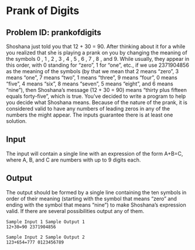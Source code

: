# Prank of Digits

## Problem ID: prankofdigits

Shoshana just told you that 12 + 30 = 90. After thinking about it for a while you realized that she is playing a prank
on you by changing the meaning of the symbols 0 , 1 , 2 , 3 , 4 , 5 , 6 , 7 , 8 , and 9.
While usually, they appear in this order, with 0 standing for “zero”, 1 for “one”, etc., if we use 2371904856 as the
meaning of the symbols (by that we mean that 2 means “zero”, 3 means “one”, 7 means “two”, 1 means “three”, 9
means “four”, 0 means “five”, 4 means “six”, 8 means “seven”, 5 means “eight”, and 6 means “nine”), then Shoshana’s
message (12 + 30 = 90) means “thirty plus fifteen equals forty-five”, which is true.
You’ve decided to write a program to help you decide what Shoshana means. Because of the nature of the prank, it
is considered valid to have any numbers of leading zeros in any of the numbers the might appear. The inputs guarantee
there is at least one solution.

## Input

The input will contain a single line with an expression of the form A+B=C, where A, B, and C are numbers with up to
9 digits each.

## Output

The output should be formed by a single line containing the ten symbols in order of their meaning (starting with the
symbol that means “zero” and ending with the symbol that means “nine”) to make Shoshana’s expression valid. If
there are several possibilities output any of them.

```
Sample Input 1 Sample Output 1
12+30=90 2371904856
```
```
Sample Input 2 Sample Output 2
123+654=777 0123456789
```

